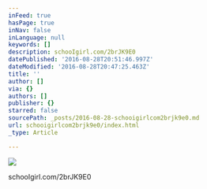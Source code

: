 ```yaml
---
inFeed: true
hasPage: true
inNav: false
inLanguage: null
keywords: []
description: schooIgirl.com/2brJK9E0
datePublished: '2016-08-28T20:51:46.997Z'
dateModified: '2016-08-28T20:47:25.463Z'
title: ''
author: []
via: {}
authors: []
publisher: {}
starred: false
sourcePath: _posts/2016-08-28-schooigirlcom2brjk9e0.md
url: schooigirlcom2brjk9e0/index.html
_type: Article

---
```

![](https://the-grid-user-content.s3-us-west-2.amazonaws.com/80cf6f9b-adb5-4556-8bc3-199b6cff1bef.jpg)

schooIgirl.com/2brJK9E0